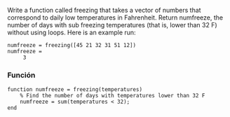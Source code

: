 Write a function called freezing that takes a vector of numbers that correspond to daily low temperatures in Fahrenheit. Return numfreeze, the number of days with sub freezing temperatures (that is, lower than 32 F) without using loops. Here is an example run:
```
numfreeze = freezing([45 21 32 31 51 12])
numfreeze =
     3
```

### Función
```
function numfreeze = freezing(temperatures)
    % Find the number of days with temperatures lower than 32 F
    numfreeze = sum(temperatures < 32);
end
```
